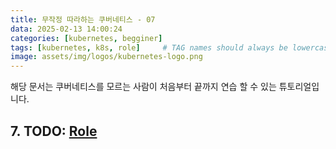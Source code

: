 ```yaml
---
title: 무작정 따라하는 쿠버네티스 - 07
data: 2025-02-13 14:00:24
categories: [kubernetes, begginer]
tags: [kubernetes, k8s, role]     # TAG names should always be lowercase
image: assets/img/logos/kubernetes-logo.png
---
```


해당 문서는 쿠버네티스를 모르는 사람이 처음부터 끝까지 연습 할 수 있는 튜토리얼입니다.


## 7. TODO: [Role](https://kubernetes.io/docs/reference/access-authn-authz/rbac/)
